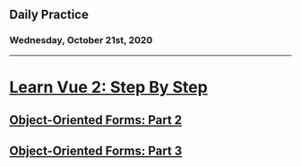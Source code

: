## Daily Practice
### Wednesday, October 21st, 2020
---


# [Learn Vue 2: Step By Step](https://laracasts.com/series/learn-vue-2-step-by-step)


## [Object-Oriented Forms: Part 2](https://laracasts.com/series/learn-vue-2-step-by-step/episodes/20)



## [Object-Oriented Forms: Part 3](https://laracasts.com/series/learn-vue-2-step-by-step/episodes/21)
